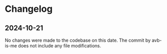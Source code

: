 

  # Changelog

## 2024-10-21

No changes were made to the codebase on this date. The commit by avb-is-me does not include any file modifications.

  